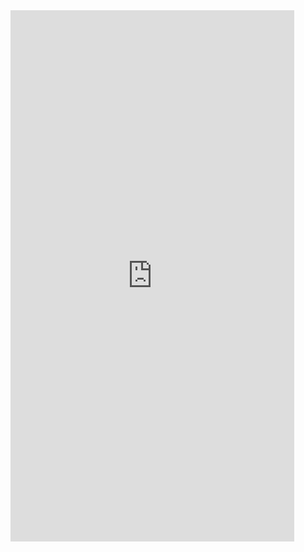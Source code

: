 <iframe  
height=850
width=90%
src="https://ks.wjx.top/vm/rl6Rfbg.aspx"  
frameborder=0  
allowfullscreen>
</iframe>